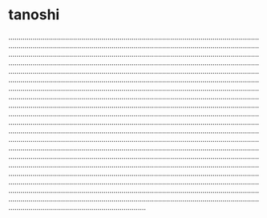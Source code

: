 # tanoshi

....................................................................................................................................................................................................................................................................................................................................................................................................................................................................................................................................................................................................................................................................................................................................................................................................................................................................................................................................................................................................................................................................................................................................................................................................................................................................................................................................................................................................................................................................................................................................................................................................................................................................................................................................................................................................................................................................................................................................................................................................................................................................................................................................................................................................................................................................................................................................................................................................................................................................................................................................................................................................................................................